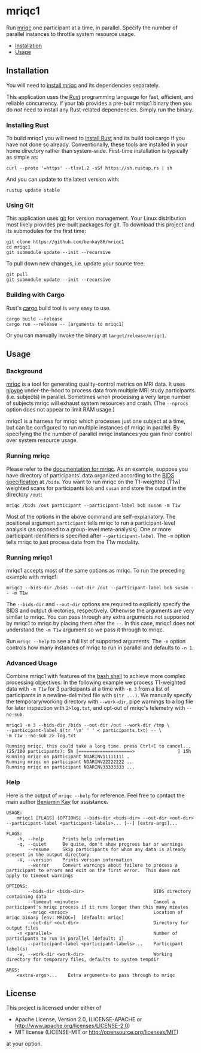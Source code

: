 # mriqc1

Run [mriqc](https://mriqc.org/) one participant at a time, in parallel.  Specify the number of parallel instances to throttle system resource usage.

* [Installation](#installation)
* [Usage](#usage)

## Installation

You will need to [install mriqc](https://mriqc.readthedocs.io/en/latest/install.html) and its dependencies separately.

This application uses the [Rust](https://www.rust-lang.org/) programming language for fast, efficient, and reliable concurrency.  If your lab provides a pre-built mriqc1 binary then you do *not* need to install any Rust-related dependencies.  Simply run the binary.

### Installing Rust

To build mriqc1 you will need to [install Rust](https://www.rust-lang.org/tools/install) and its build tool cargo if you have not done so already.  Conventionally, these tools are installed in your home directory rather than system-wide.  First-time installation is typically as simple as:

```
curl --proto '=https' --tlsv1.2 -sSf https://sh.rustup.rs | sh
```

And you can update to the latest version with:

```
rustup update stable
```

### Using Git

This application uses [git](https://git-scm.com) for version management.  Your Linux distribution most likely provides pre-built packages for git.  To download this project and its submodules for the first time:

```
git clone https://github.com/benkay86/mriqc1
cd mriqc1
git submodule update --init --recursive
```

To pull down new changes, i.e. update your source tree:

```
git pull
git submodule update --init --recursive
```

### Building with Cargo

Rust's [cargo](https://doc.rust-lang.org/cargo/) build tool is very easy to use.

```
cargo build --release
cargo run --release -- [arguments to mriqc1]
```

Or you can manually invoke the binary at `target/release/mriqc1`.

## Usage

### Background

[mriqc](https://mriqc.org) is a tool for generating quality-control metrics on MRI data.  It uses [nipype](https://nipy.org/packages/nipype/index.html) under-the-hood to process data from multiple MRI study participants (i.e. subjects)  in parallel.  Sometimes when processing a very large number of subjects mriqc will exhaust system resources and crash.  (The `--nprocs` option does not appear to limit RAM usage.)

mriqc1 is a harness for mriqc which processes just one subject at a time, but can be configured to run multiple instances of mriqc in parallel.  By specifying the the number of parallel mriqc instances you gain finer control over system resource usage.

### Running mriqc

Please refer to the [documentation for mriqc](https://mriqc.readthedocs.io/en/latest/running.html).  As an example, suppose you have directory of participants' data organized according to the [BIDS specification](https://bids.neuroimaging.io/specification) at `/bids`.  You want to run mriqc on the T1-weighted (T1w) weighted scans for participants `bob` and `susan` and store the output in the directory `/out`:

```
mriqc /bids /out participant --participant-label bob susan -m T1w
```

Most of the options in the above command are self-explanatory.  The positional argument `participant` tells mriqc to run a participant-level analysis (as opposed to a group-level meta-analysis).  One or more participant identifiers is specified after `--participant-label`.  The `-m` option tells mriqc to just process data from the T1w modality.

### Running mriqc1

mriqc1 accepts most of the same options as mriqc.  To run the preceding example with mriqc1:

```
mriqc1 --bids-dir /bids --out-dir /out --participant-label bob susan -- -m T1w
```

The `--bids-dir` and `--out-dir` options are required to explicitly specify the BIDS and output directories, respectively.  Otherwise the arguments are very similar to mriqc.  You can pass through any extra arguments not supported by mriqc1 to mriqc by placing them after the `--`.  In this case, mriqc1 does not understand the `-m T1w` argument so we pass it through to mriqc.

Run `mriqc --help` to see a full list of supported arguments.  The `-n` option controls how many instances of mriqc to run in parallel and defaults to `-n 1`.

### Advanced Usage

Combine mriqc1 with features of the [bash shell](https://en.wikipedia.org/wiki/Bash_%28Unix_shell%29) to achieve more complex processing objectives.  In the following example we process T1-weighted data with `-m T1w` for 3 participants at a time with `-n 3` from a list of participants in a newline-delimited file with `$(tr ...)`.  We manually specify the temporary/working directory with `--work-dir`, pipe warnings to a log file for later inspection with `2>log.txt`, and opt-out of mriqc's telemetry with `--no-sub`.

```
mriqc1 -n 3 --bids-dir /bids --out-dir /out --work-dir /tmp \
--participant-label $(tr '\n' ' ' < participants.txt) -- \
-m T1w --no-sub 2> log.txt
```
```
Running mriqc, this could take a long time. press Ctrl+C to cancel...
(25/100 participants): 5h [====================>                ] 15h
Running mriqc on participant NDARINV11111111 .
Running mriqc on participant NDARINV22222222 ..
Running mriqc on participant NDARINV33333333 ...
```

### Help

Here is the output of `mriqc --help` for reference.  Feel free to contact the main author [Benjamin Kay](mailto:benjamin@benkay.net) for assistance.

```
USAGE:
    mriqc1 [FLAGS] [OPTIONS] --bids-dir <bids-dir> --out-dir <out-dir> --participant-label <participant-labels>... [--] [extra-args]...

FLAGS:
    -h, --help       Prints help information
    -q, --quiet      Be quite, don't show progress bar or warnings
        --resume     Skip participants for whom any data is already present in the output directory
    -V, --version    Prints version information
        --werror     Convert warnings about failure to process a participant to errors and exit on the first error.  This does not apply to timeout warnings

OPTIONS:
        --bids-dir <bids-dir>                          BIDS directory containing data
        --timeout <minutes>                            Cancel a participant's mriqc process if it runs longer than this many minutes
        --mriqc <mriqc>                                Location of mriqc binary [env: MRIQC=]  [default: mriqc]
        --out-dir <out-dir>                            Directory for output files
    -n <parallel>                                      Number of participants to run in parallel [default: 1]
        --participant-label <participant-labels>...    Participant label(s)
    -w, --work-dir <work-dir>                          Working directory for temporary files, defaults to system tempdir

ARGS:
    <extra-args>...    Extra arguments to pass through to mriqc
```

## License

This project is licensed under either of

* Apache License, Version 2.0, (LICENSE-APACHE or http://www.apache.org/licenses/LICENSE-2.0)
* MIT license (LICENSE-MIT or http://opensource.org/licenses/MIT)

at your option.

